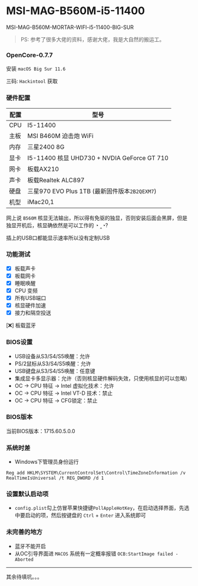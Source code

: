 # MSI-MAG-B560M-i5-11400
MSI-MAG-B560M-MORTAR-WIFI-i5-11400-BIG-SUR

> PS: 参考了很多大佬的资料，感谢大佬，我是大自然的搬运工。
### OpenCore-0.7.7

安装 `macOS Big Sur 11.6`

三码: `Hackintool` 获取
### 硬件配置

|  配置   | 型号  |
|  ----  | ----  |
| CPU  | I5-11400 |
| 主板  | MSI B460M 迫击炮 WiFi|
| 内存  | 三星2400 8G |
| 显卡  | I5-11400 核显 UHD730 + NVDIA GeForce GT 710|
| 网卡  | 板载AX210 |
| 声卡  | 板载Realtek ALC897 |
| 硬盘  | 三星970 EVO Plus 1TB (最新固件版本`2B2QEXM7`) |
| 机型  | iMac20,1 |

网上说 `B560M` 核显无法输出，所以得有免驱的独显，否则安装后面会黑屏，但是独显开机后，核显确依然是可以工作的 ◔ ‸◔?

插上的USB口都能显示速率所以没有定制USB
### 功能测试

- [x] 板载声卡
- [x] 板载网卡
- [x] 睡眠唤醒
- [x] CPU 变频
- [x] 所有USB端口
- [x] 核显硬件加速
- [x] 接力和隔空投送

[❌] 板载蓝牙

### BIOS设置

* USB设备从S3/S4/S5唤醒：允许
* PS/2鼠标从S3/S4/S5唤醒：允许
* USB键盘从S3/S4/S5唤醒：任意键
* 集成显卡多显示器：允许（否则核显硬件解码失效，只使用核显的可以忽略）
* OC -> CPU 特征 -> Intel 虚拟化技术：允许
* OC -> CPU 特征 -> Intel VT-D 技术：禁止
* OC -> CPU 特征 -> CFG锁定：禁止

### BIOS版本

当前BIOS版本：1715.60.5.0.0

### 系统时差

- Windows下管理员身份运行

```
Reg add HKLM\SYSTEM\CurrentControlSet\Control\TimeZoneInformation /v RealTimeIsUniversal /t REG_DWORD /d 1
```

### 设置默认启动项

- `config.plist`勾上仿冒苹果快捷键`PollAppleHotKey`，在启动选择界面，先选中要启动的项，然后按键盘的 `Ctrl` + `Enter` 进入系统即可


### 未完善的地方

- 蓝牙不能开启
- 从OC引导界面进 `MACOS` 系统有一定概率报错 `OCB:StartImage failed - Aborted`

- - -


其余待填坑。。。

